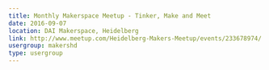 ```yaml
---
title: Monthly Makerspace Meetup - Tinker, Make and Meet
date: 2016-09-07
location: DAI Makerspace, Heidelberg
link: http://www.meetup.com/Heidelberg-Makers-Meetup/events/233678974/
usergroup: makershd
type: usergroup
---
```

